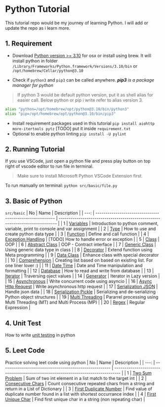 # Python Tutorial 
This tutorial repo would be my journey of learning Python. I will add or update the repo as i learn more.

## 1. Requirement
* Download [Python version >= 3.10](https://www.python.org/ftp/python/3.10.0/python-3.10.0-macos11.pkg) for osx or install using brew.
It will install python in folder `/Library/Frameworks/Python.framework/Versions/3.10/bin` or `/opt/homebrew/Cellar/python@3.10`

* Check if `python3` and `pip3` can be called anywhere.
***pip3** is a package manager for python*
> If python 3 would be default python version, put it as shell alias for easier call. Below python or pip i write refer to alias version 3.
```bash
alias "python=/opt/homebrew/opt/python@3.10/bin/python3"
alias "pip=/opt/homebrew/opt/python@3.10/bin/pip3"
```

* Install requirement packages used in this tutorial
  `pip install aiohttp more-itertools pytz`
  [TODO] put it inside `requirement.txt`
* Optional to enable python linting
`pip install -U pylint` 

## 2. Running Tutorial
If you use VSCode, just open a python file and press play button on top right of vscode editor to run file in terminal.

> Make sure to install Microsoft Python VSCode Extension first.

To run manually on terminal: `python src/basic/file.py`

## 3. Basic of Python
`src/basic`
|   No | Name                                                      | Description                                                                   |
| ---: | --------------------------------------------------------- | ----------------------------------------------------------------------------- |
|    1 | [Variables](src/basic/vars.py)                            | Introduction to python comment, variable, print to console and var assignment |
|    2 | [Type](src/basic/type.py)                                 | How to use and create python data type                                        |
|    3 | [Function](src/basic/function.py)                         | Define and call function                                                      |
|    4 | [Exception Handling](src/basic/exception_handling.py)     | [TODO] How to handle error or exception                                       |
|    5 | [Class](src/basic/class.py)                               | OOP                                                                           |
|    6 | [Abstract Class](src/basic/class_abstract.py)             | OOP - Contract interface                                                      |
|    7 | [Generic Class](src/basic/class_generic.py)               | Using generic data type in class                                              |
|    8 | [Decorator](src/basic/decorator.py)                       | Extend function using Meta programming                                        |
|    9 | [Data Class](src/basic/data_class.py)                     | Enhance class with special decorator                                          |
|   10 | [Comprehension](src/basic/comprehension.py)               | Creating list based on based on existing list. For one liner lover :)         |
|   11 | [Date Time](src/basic/date_time.py)                       | Date and Time manipulation and formatting                                     |
|   12 | [Database](src/basic/db.py)                               | How to read and write from database                                           |
|   13 | [Iterator](src/basic/iterator.py)                         | Traversing oject values                                                       |
|   14 | [Generator](src/basic/generator.py)                       | Iterator in Lazy version                                                      |
|   15 | [Asynchronous](src/basic/async_await.py)                  | Write concurrent code using asyncio                                           |
|   16 | [Async Http Request](src/basic/async_await.py)            | Write asynchronous http request                                               |
|   17 | [Serialization JSON](src/basic/serialization_json.py)     | Handle json data                                                              |
|   18 | [Serialization Pickle](src/basic/serialization_pickle.py) | Serializing and de-serializing Python object structures                       |
|   19 | [Multi Threading](src/basic/multi_threading.py)           | Pararrel processing using Multi Threading (MT) and Multi Process (MP)         |
|   20 | [Regex](src/basic/regex.py)                               | Regular Expression                                                            |

## 4. Unit Test
How to write [unit testing](src/testing/test_add.py) in python

## 5. Leet Code
Practice solving leet code using python
|   No | Name                                                    | Description                                                                       |
| ---: | ------------------------------------------------------- | --------------------------------------------------------------------------------- |
|    1 | [Two Sum Problem](src/leet/two_sum.py)                          | Sum of two int element in a list match to the target int |
|    2 | [Consecutive Chars](src/leet/consecutive_chars.py)      | Count consecutive repeated chars from a string and return in a List of Dictionary |
|    3 | [First Duplicate Number](src/leet/first_duplicate_number.py) | Find value of duplicate number found in a list with shortest occurrance index |
|    4 | [First Unique Char](src/leet/first_unique_char.py)      | Find first unique char in a string (non repeating char) |